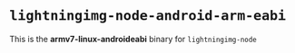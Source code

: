 # `lightningimg-node-android-arm-eabi`

This is the **armv7-linux-androideabi** binary for `lightningimg-node`
